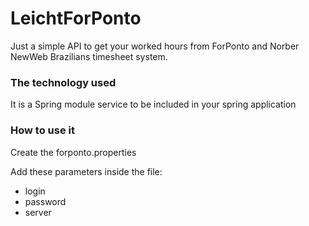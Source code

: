 # LeichtForPonto
Just a simple API to get your worked hours from ForPonto and Norber NewWeb Brazilians timesheet system.

### The technology used
It is a Spring module service to be included in your spring application

### How to use it
Create the forponto.properties

Add these parameters inside the file:
* login
* password
* server
 
